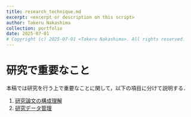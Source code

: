 ```yaml
---
title: research_technique.md
excerpt: <excerpt or description on this script>
author: Takeru Nakashima
collection: portfolio
date: 2025-07-01
# Copyright (c) 2025-07-01 <Takeru Nakashima>. All rights reserved.
---
```


# 研究で重要なこと
本稿では研究を行う上で重要なことに関して，以下の項目に分けて説明する．

1. [研究論文の構成理解](./sec/paper_structure.md)
2. [研究データ管理](./sec/data_management.md)
